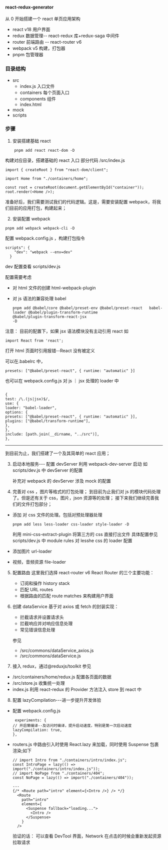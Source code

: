 #### react-redux-generator

从 0 开始搭建一个 react 单页应用架构

- react v18 用户界面
- redux 数据管理-- react-redux 库+redux-saga 中间件
- router 前端路由 -- react-router v6
- webpack v5 构建，打包器
- pnpm 包管理器

### 目录结构

- src
  - index.js 入口文件
  - containers 每个页面入口
  - components 组件
  - index.html
- mock
- scripts

### 步骤

1. 安装搭建基础 react

```
    pnpm add react react-dom -D
```

构建对应目录，搭建基础的 react 入口
部分代码
/src/index.js

```
import { createRoot } from "react-dom/client";

import Home from "./containers/home";

const root = createRoot(document.getElementById("container"));
root.render(<Home />);

```

准备好后，我们需要测试我们的代码逻辑。这是，需要安装配置 webpack，将我们目前的应用打包，构建起来；

2. 安装配置 webpack

```
pnpm add webpack webpack-cli -D
```

配置 webpack.config.js ，构建打包指令

```
scripts": {
    "dev": "webpack --env=dev"
  }
```

dev 配置查看 scripts/dev.js

配置需要考虑

- 对 html 文件的创建 html-webpack-plugin
- 对 js 语法的兼容处理 babel

  ```
  pnpm add @babel/core @babel/preset-env @babel/preset-react   babel-loader @babel/plugin-transform-runtime
  @babel/plugin-transform-react-jsx
  -D
  ```

注意：
目前的配置下，如果 jsx 语法模块没有主动引用 react 如

```
import React from 'react';
```

打开 html 页面时引用报错--React 没有被定义

可以在.babelrc 中，

```
presets: ["@babel/preset-react", { runtime: "automatic" }]

```

也可以在 webpack.config.js 对 js ｜ jsx 处理的 loader 中

```

{
test: /\.(js|jsx)$/,
use: {
loader: "babel-loader",
options: {
presets: ["@babel/preset-react", { runtime: "automatic" }],
plugins: ["@babel/transform-runtime"],
},
},
include: [path.join(__dirname, "../src")],
},

```

---

到目前为止，我们搭建了一个及其简单的 react 应用；

3. 启动本地服务---
   配置 devServer 利用 webpack-dev-server 启动
   如 scripts/dev.js 中 devServer 的配置

   补充对 webpack 的 devServer 涉及 mock 的配置

4. 完善对 css ，图片等格式的打包处理；
   到目前为止我们对 js 的模块代码处理了。但是还有关于 css，图片，json 资源等的处理；
   接下来我们继续完善我们的文件打包部分；

- 添加 对 css 文件的处理。包括对预处理器处理

  ```
  pnpm add less less-loader css-loader style-loader -D

  ```

  利用 mini-css-extract-plugin 将第三方的 css 直接打出文件
  具体配置参见 scripts/dev.js 中 module rules 对 lesshe css 的 loader 配置

- 添加图片
  url-loader

- 视频，音频资源
  file-loader

5. 配置路由
   这里我们选择 react-router v6
   React Router 的三个主要功能：

   - 订阅和操作 history stack
   - 匹配 URL routes
   - 根据路由的匹配 route matches 来构建用户界面

6. 创建 dataService
   基于对 axios 或 fetch 的封装实现：

   - 拦截请求并设置请求头
   - 拦截响应并对响应信息处理
   - 常见错误信息处理

   参见

   - /src/commons/dataService_axios.js
   - /src/commons/dataService.js

7. 接入 redux，通过@reduxjs/toolkit
   参见

- /src/containers/home/redux.js 配置各页面的数据
- /src/store.js 收集统一处理
- index.js 利用 react-redux 的 Provider 方法注入 store 到 react 中

8. 配置 lazyCompilation---进一步提升开发体验

- 配置 webpack.config.js
  ```
   experiments: {
  // 开启懒编译--及访问时编译，提升启动速度，特别是第一次启动速度
  lazyCompilation: true,
  },
  ```
- routers.js 中路由引入时使用 React.lazy 来加载，同时使用 Suspense 包裹渲染;如下

  ```
  // import Intro from "./containers/intro/index.js";
  const IntroPage = lazy(() => import("./containers/intro/index.js"));
  // import NoPage from "./containers/404";
  const NoPage = lazy(() => import("./containers/404"));

  ---
  {/* <Route path="intro" element={<Intro />} /> */}
    <Route
      path="intro"
      element={
        <Suspense fallback="loading...">
          <Intro />
        </Suspense>
      }
    />

  ```

  验证的话：
  可以查看 DevTool 界面，Network 在点击的时候会重新发起资源拉取请求
